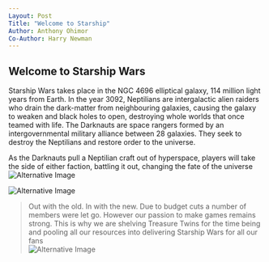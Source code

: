 ```yaml
---
Layout: Post
Title: "Welcome to Starship"
Author: Anthony Ohimor 
Co-Author: Harry Newman 
---
```

## Welcome to Starship Wars 
 
Starship Wars takes place in the NGC 4696 elliptical galaxy, 114 million light years from Earth. In the year 3092, Neptilians are intergalactic alien raiders who drain the dark-matter from neighbouring galaxies, causing the galaxy to weaken and black holes to open, destroying whole worlds that once teamed with life. The Darknauts are space rangers formed by an intergovernmental military alliance between 28 galaxies. They seek to destroy the Neptilians and restore order to the universe. 
 
As the Darknauts pull a Neptilian craft out of hyperspace, players will take the side of either faction, battling it out, changing the fate of the universe
![Alternative Image ](https://cdn.discordapp.com/attachments/905913951559221308/940225342369587210/Ggpnqw_and_Free_for_personal_use_only.png)<br>

![Alternative Image](https://cdn.discordapp.com/attachments/905913951559221308/942775005094240276/1_DrdoykepjJjkG7cBoX_1dA2x.jpg) <br>
>Out with the old. In with the new. Due to budget cuts a number of members were let go. However our passion to make games remains strong. This is why we are shelving Treasure Twins for the time being and pooling all our resources into delivering Starship Wars for all our fans <br>
![Alternative Image](https://cdn.discordapp.com/attachments/905913951559221308/951217703983652954/warpdrive.jpg)
